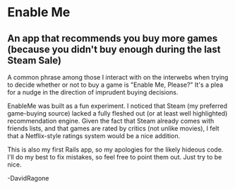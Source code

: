 Enable Me
==========

An app that recommends you buy more games (because you didn't buy enough during the last Steam Sale)
----------------------------------------------------------------------------------------------------

A common phrase among those I interact with on the interwebs when trying to decide whether or not to buy a game is "Enable Me, Please?" It's a plea for a nudge in the direction of imprudent buying decisions. 

EnableMe was built as a fun experiment. I noticed that Steam (my preferred game-buying source) lacked a fully fleshed out (or at least well highlighted) recommendation engine. Given the fact that Steam already comes with friends lists, and that games are rated by critics (not unlike movies), I felt that a Netflix-style ratings system would be a nice addition.

This is also my first Rails app, so my apologies for the likely hideous code. I'll do my best to fix mistakes, so feel free to point them out. Just try to be nice.


-DavidRagone